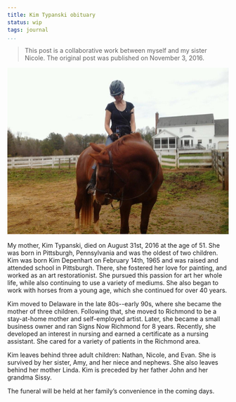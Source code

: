 ```yaml
---
title: Kim Typanski obituary
status: wip
tags: journal
...
```


> This post is a collaborative work between myself and my sister Nicole.
> The original post was published on November 3, 2016.

![Kim riding her horse Fable](/images/takingabreak.jpg)

My mother, Kim Typanski, died on August 31st, 2016 at the age of 51.
She was born in Pittsburgh, Pennsylvania and was the oldest of two children.
Kim was born Kim Depenhart on February 14th, 1965 and was raised and attended school in Pittsburgh.
There, she fostered her love for painting, and worked as an art restorationist.
She pursued this passion for art her whole life, while also continuing to use a variety of mediums.
She also began to work with horses from a young age, which she continued for over 40 years.

Kim moved to Delaware in the late 80s--early 90s, where she became the mother of three children.
Following that, she moved to Richmond to be a stay-at-home mother and self-employed artist.
Later, she became a small business owner and ran Signs Now Richmond for 8 years.
Recently, she developed an interest in nursing and earned a certificate as a nursing assistant.
She cared for a variety of patients in the Richmond area.

Kim leaves behind three adult children: Nathan, Nicole, and Evan.
She is survived by her sister, Amy, and her niece and nephews.
She also leaves behind her mother Linda.
Kim is preceded by her father John and her grandma Sissy. 

The funeral will be held at her family’s convenience in the coming days.
